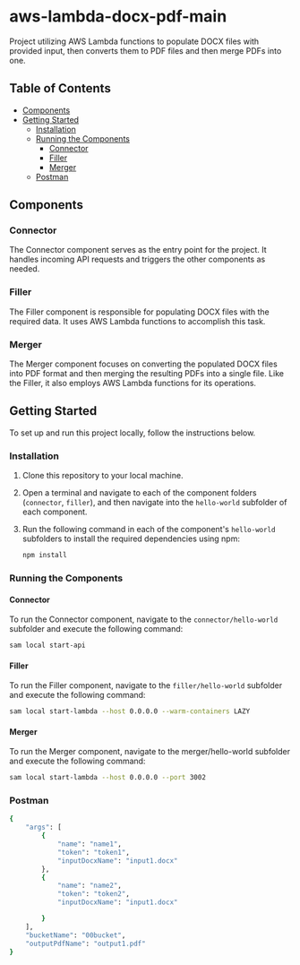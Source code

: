 # aws-lambda-docx-pdf-main

Project utilizing AWS Lambda functions to populate DOCX files with provided input, then converts them to PDF files and then merge PDFs into one.

## Table of Contents

- [Components](#components)
- [Getting Started](#getting-started)
  - [Installation](#installation)
  - [Running the Components](#running-the-components)
    - [Connector](#connector)
    - [Filler](#filler)
    - [Merger](#merger)
  - [Postman](#postman)

## Components

### Connector

The Connector component serves as the entry point for the project. It handles incoming API requests and triggers the other components as needed.

### Filler

The Filler component is responsible for populating DOCX files with the required data. It uses AWS Lambda functions to accomplish this task.

### Merger

The Merger component focuses on converting the populated DOCX files into PDF format and then merging the resulting PDFs into a single file. Like the Filler, it also employs AWS Lambda functions for its operations.

## Getting Started

To set up and run this project locally, follow the instructions below.

### Installation

1. Clone this repository to your local machine.

2. Open a terminal and navigate to each of the component folders (`connector`, `filler`), and then navigate into the `hello-world` subfolder of each component.

3. Run the following command in each of the component's `hello-world` subfolders to install the required dependencies using npm:

   ```bash
   npm install
   ```

### Running the Components

#### Connector

To run the Connector component, navigate to the `connector/hello-world` subfolder and execute the following command:

```bash
sam local start-api
```

#### Filler
To run the Filler component, navigate to the `filler/hello-world` subfolder and execute the following command:

```bash
sam local start-lambda --host 0.0.0.0 --warm-containers LAZY
```

#### Merger
To run the Merger component, navigate to the merger/hello-world subfolder and execute the following command:

```bash
sam local start-lambda --host 0.0.0.0 --port 3002
```

### Postman

```bash
{
    "args": [
        {
            "name": "name1",
            "token": "token1",
            "inputDocxName": "input1.docx"
        },
        {
            "name": "name2",
            "token": "token2",
            "inputDocxName": "input1.docx"

        }
    ],
    "bucketName": "00bucket",
    "outputPdfName": "output1.pdf"
}
```
